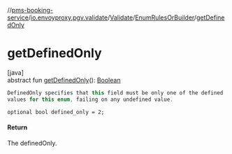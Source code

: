 //[pms-booking-service](../../../../index.md)/[io.envoyproxy.pgv.validate](../../index.md)/[Validate](../index.md)/[EnumRulesOrBuilder](index.md)/[getDefinedOnly](get-defined-only.md)

# getDefinedOnly

[java]\
abstract fun [getDefinedOnly](get-defined-only.md)(): [Boolean](https://kotlinlang.org/api/core/kotlin-stdlib/kotlin/-boolean/index.html)

```kotlin
DefinedOnly specifies that this field must be only one of the defined
values for this enum, failing on any undefined value.

```
`optional bool defined_only = 2;`

#### Return

The definedOnly.